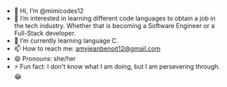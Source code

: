 - 👋 Hi, I’m @mimicodes12
- 👀 I’m interested in learning different code languages to obtain a job in the tech industry. Whether that is becoming a Software Engineer or a Full-Stack developer. 
- 🌱 I’m currently learning language C.
- 📫 How to reach me: amyjeanbenoit12@gmail.com
- 😄 Pronouns: she/her
- ⚡ Fun fact: I don't know what I am doing, but I am persevering through.😂

<!---
mimicodes12/mimicodes12 is a ✨ special ✨ repository because its `README.md` (this file) appears on your GitHub profile.
You can click the Preview link to take a look at your changes.
--->
